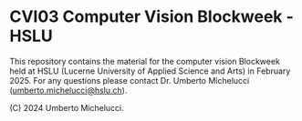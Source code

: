 # CVI03 Computer Vision Blockweek - HSLU

This repository contains the material for the computer vision Blockweek held at HSLU (Lucerne University of Applied Science and Arts) in February 2025.
For any questions please contact Dr. Umberto Michelucci (umberto.michelucci@hslu.ch).

(C) 2024 Umberto Michelucci.
